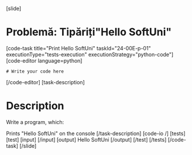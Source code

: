 [slide]
# Problemă: Tipăriți"Hello SoftUni"
[code-task title="Print Hello SoftUni" taskId="24-00E-p-01" executionType="tests-execution" executionStrategy="python-code"]
[code-editor language=python]
```
# Write your code here
```
[/code-editor]
[task-description]
# Description

Write a program, which:

Prints "Hello SoftUni" on the console
[/task-description]
[code-io /]
[tests]
[test]
[input]
[/input]
[output]
Hello SoftUni
[/output]
[/test]
[/tests]
[/code-task]
[/slide]